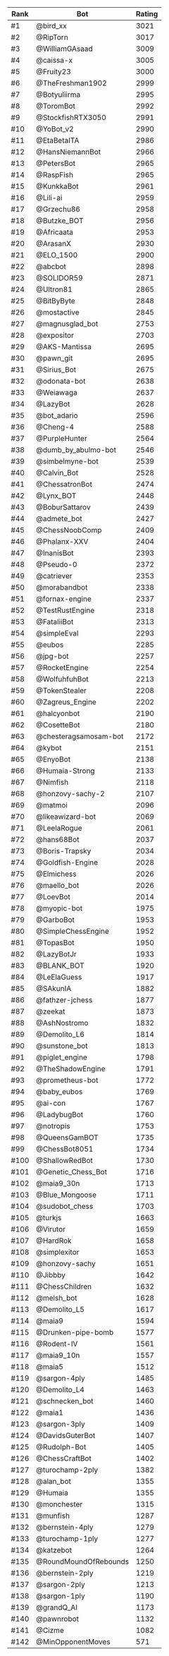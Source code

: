 Rank|Bot|Rating
---|---|---
#1|@bird_xx|3021
#2|@RipTorn|3017
#3|@WilliamGAsaad|3009
#4|@caissa-x|3005
#5|@Fruity23|3000
#6|@TheFreshman1902|2999
#7|@Botyuliirma|2995
#8|@ToromBot|2992
#9|@StockfishRTX3050|2991
#10|@YoBot_v2|2990
#11|@EtaBetaITA|2986
#12|@HansNiemannBot|2966
#13|@PetersBot|2965
#14|@RaspFish|2965
#15|@KunkkaBot|2961
#16|@Lili-ai|2959
#17|@Grzechu86|2958
#18|@Butzke_BOT|2956
#19|@Africaata|2953
#20|@ArasanX|2930
#21|@ELO_1500|2900
#22|@abcbot|2898
#23|@SOLIDOR59|2871
#24|@Ultron81|2865
#25|@BitByByte|2848
#26|@mostactive|2845
#27|@magnusglad_bot|2753
#28|@expositor|2703
#29|@AKS-Mantissa|2695
#30|@pawn_git|2695
#31|@Sirius_Bot|2675
#32|@odonata-bot|2638
#33|@Weiawaga|2637
#34|@LazyBot|2628
#35|@bot_adario|2596
#36|@Cheng-4|2588
#37|@PurpleHunter|2564
#38|@dumb_by_abulmo-bot|2546
#39|@simbelmyne-bot|2539
#40|@Calvin_Bot|2528
#41|@ChessatronBot|2474
#42|@Lynx_BOT|2448
#43|@BoburSattarov|2439
#44|@admete_bot|2427
#45|@ChessNoobComp|2409
#46|@Phalanx-XXV|2404
#47|@InanisBot|2393
#48|@Pseudo-0|2372
#49|@catriever|2353
#50|@morabandbot|2338
#51|@fornax-engine|2337
#52|@TestRustEngine|2318
#53|@FataliiBot|2313
#54|@simpleEval|2293
#55|@eubos|2285
#56|@jpg-bot|2257
#57|@RocketEngine|2254
#58|@WolfuhfuhBot|2213
#59|@TokenStealer|2208
#60|@Zagreus_Engine|2202
#61|@halcyonbot|2190
#62|@CosetteBot|2180
#63|@chesteragsamosam-bot|2172
#64|@kybot|2151
#65|@EnyoBot|2138
#66|@Humaia-Strong|2133
#67|@Nimfish|2118
#68|@honzovy-sachy-2|2107
#69|@matmoi|2096
#70|@likeawizard-bot|2069
#71|@LeelaRogue|2061
#72|@hans68Bot|2037
#73|@Boris-Trapsky|2034
#74|@Goldfish-Engine|2028
#75|@Elmichess|2026
#76|@maello_bot|2026
#77|@LoevBot|2014
#78|@myopic-bot|1975
#79|@GarboBot|1953
#80|@SimpleChessEngine|1952
#81|@TopasBot|1950
#82|@LazyBotJr|1933
#83|@BLANK_BOT|1920
#84|@LeElaGuess|1917
#85|@SAkunIA|1882
#86|@fathzer-jchess|1877
#87|@zeekat|1873
#88|@AshNostromo|1832
#89|@Demolito_L6|1814
#90|@sunstone_bot|1813
#91|@piglet_engine|1798
#92|@TheShadowEngine|1791
#93|@prometheus-bot|1772
#94|@baby_eubos|1769
#95|@ai-con|1767
#96|@LadybugBot|1760
#97|@notropis|1753
#98|@QueensGamBOT|1735
#99|@ChessBot8051|1734
#100|@ShallowRedBot|1730
#101|@Genetic_Chess_Bot|1716
#102|@maia9_30n|1713
#103|@Blue_Mongoose|1711
#104|@sudobot_chess|1703
#105|@turkjs|1663
#106|@Virutor|1659
#107|@HardRok|1658
#108|@simplexitor|1653
#109|@honzovy-sachy|1651
#110|@Jibbby|1642
#111|@ChessChildren|1632
#112|@melsh_bot|1628
#113|@Demolito_L5|1617
#114|@maia9|1594
#115|@Drunken-pipe-bomb|1577
#116|@Rodent-IV|1561
#117|@maia9_10n|1557
#118|@maia5|1512
#119|@sargon-4ply|1485
#120|@Demolito_L4|1463
#121|@schnecken_bot|1460
#122|@maia1|1436
#123|@sargon-3ply|1409
#124|@DavidsGuterBot|1407
#125|@Rudolph-Bot|1405
#126|@ChessCraftBot|1402
#127|@turochamp-2ply|1382
#128|@alan_bot|1355
#129|@Humaia|1355
#130|@monchester|1315
#131|@munfish|1287
#132|@bernstein-4ply|1279
#133|@turochamp-1ply|1277
#134|@katzebot|1264
#135|@RoundMoundOfRebounds|1250
#136|@bernstein-2ply|1219
#137|@sargon-2ply|1213
#138|@sargon-1ply|1190
#139|@grandQ_AI|1173
#140|@pawnrobot|1132
#141|@Cizme|1082
#142|@MinOpponentMoves|571
